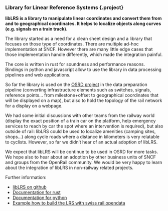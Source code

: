 ### Library for Linear Reference Systems {.project}

**libLRS is a library to manipulate linear coordinates and convert them from and to geographical coordinates. It helps to localize objects along curves (e.g. signals on a train track).**

The library started as a need for a clean sheet design and a library that focuses on those type of coordinates. There are multiple ad-hoc implementation at SNCF. However there are many little edge cases that those implementation handle differently, which made the integration painful.

The core is written in rust for soundness and performance reasons. Bindings in python and javascript allow to use the library in data processing pipelines and web applications.

So far the library is used on the [OSRD project](https://github.com/OpenRailAssociation/osrd) in the data preparation pipeline (converting infrastructure elements such as switches, signals, reference points… from milestone+offset to geographical coordinates that will be displayed on a map), but also to hold the topology of the rail network for a display on a webpage.

We had some initial discussions with other teams from the railway world (display the exact position of a train car on the platform, help emergency services to reach by car the spot where an intervention is required), but also outside of rail: libLRS could be used to localize amenities (camping sites, shops…) along cycle roads where a distance in kilometers is very relatable to cyclists. However, so far we didn’t hear of an actual adoption of libLRS.

We expect that libLRS will be continue to be used in OSRD for more tasks. We hope also to hear about an adoption by other business units of SNCF and groups from the OpenRail community. We would be very happy to learn about the integration of libLRS in non-railway related projects.

Further information:

* [libLRS on github](https://github.com/OpenRailAssociation/liblrs)
* [Documentation for rust](https://docs.rs/liblrs/latest/liblrs/)
* [Documentation for python](https://pypi.org/project/liblrs-python/)
* [Example how to build the LRS with swiss rail opendata](https://gist.github.com/Tristramg/b3338aaa11dbb5c1ee5882bd270ffd5f)
